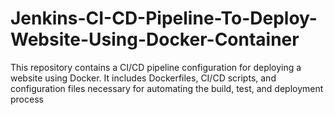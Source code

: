 # Jenkins-CI-CD-Pipeline-To-Deploy-Website-Using-Docker-Container
This repository contains a CI/CD pipeline configuration for deploying a website using Docker. It includes Dockerfiles, CI/CD scripts, and configuration files necessary for automating the build, test, and deployment process
